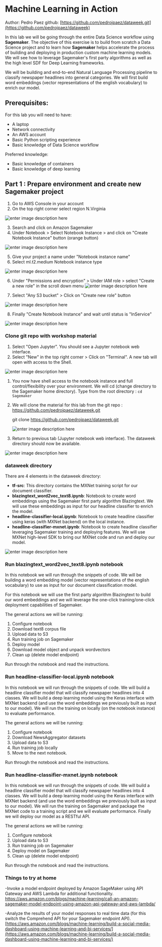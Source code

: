 ﻿# Machine Learning in Action

Author: Pedro Paez
github: [https://github.com/pedrojpaez/dataweek.git](https://github.com/pedrojpaez/dataweek)

In this lab we will be going through the entire Data Science workflow using **Sagemaker**. The objective of this exercise is to build from scratch a Data Science project and to learn how **Sagemaker** helps accelerate the process of building and deploying in production custom machine learning models. We will see how to leverage Sagemaker's first party algorithms as well as the high level SDF for Deep Learning frameworks.

We will be building and end-to-end Natural Language Processing pipeline to classify newspaper headlines into general categories. We will first build word embeddings (vector representations of the english vocabulary) to enrich our model. 



##  Prerequisites:

For this lab you will need to have:

 - A laptop
 - Network connectivity
 - An AWS account
 - Basic Python scripting experience
 - Basic knowledge of Data Science workflow

Preferred knowledge:
 - Basic knowledge of containers
 - Basic knowledge of deep learning




##  Part 1 : Prepare environment and create new Sagemaker project

 1. Go to AWS Console in your account
 2. On the top right corner select region N.Virginia

![enter image description here](https://lh3.googleusercontent.com/v-G3E9ggNbbeHRIXlEfxd4kXIq4aoHDD26hN6sJomu0WCuULD9XIWKCXc0gLWVuMohKbftRP2REK "Console")

 3. Search and click on Amazon Sagemaker
 4. Under Notebook > Select Notebook Instance > and click on "Create Notebook Instance" button (orange button)
 
 ![enter image description here](https://lh3.googleusercontent.com/fpI3YGLlxKkbX05p6-tqgEn9PPorKD-r3VoA9EMWf0vemlzwJVTSb4N3lIVggye8OH6BFvB0Ctce "Sagemaker console")
 
 5. Give your project a name under "Notebook instance name"
 6. Select ml.t2.medium Notebook instance type

![enter image description here](https://lh3.googleusercontent.com/8bgiDtXh71fCGOerv8yORgRwJK1ZCAZOwMKqYtDeJG3Z35tTTtaI1CPQ2J9h8QyP6shyZZtRdEji)

 6. Under "Permissions and encryption" > Under IAM role > select "Create a new role" in the scroll down menu
 ![enter image description here](https://lh3.googleusercontent.com/pcQEJ0PHR0Qr6yiksw-5RA2vepl5jvyOqj2hUW0SVMD-4tW82LN1LAlyX2Mdxl0EA3S0TR5zunn3 "Create Role")
 
 7. Select "Any S3 bucket" > Click on "Create new role" button

![enter image description here](https://lh3.googleusercontent.com/nVB4ET4mTMpVvK7VDdQF2sWJGSIK6ZMWC4uuPh1o2ckvBRSY0ualc23fFjJZjuJeYaZy_AcAtr8n "Permissions")

 8. Finally "Create Notebook Instance" and wait until status is "InService"

![enter image description here](https://lh3.googleusercontent.com/LtlMMtFoOFPeVDrDCP86JR5jPmusFQqrO1nZeIkkiC3FFOkKRNL08TmrcCc6_F1jBqPI2NSH2MUR)

###  Clone git repo with workshop material

 1. Select "Open Jupyter". You should see a Jupyter notebook web interface.
 2. Select "New" in the top right corner > Click on "Terminal". A new tab will open with access to the Shell.

![enter image description here](https://lh3.googleusercontent.com/4iSVe9Mx3jpVKZ90ATCatzGp11HQPz35l1z3f2oD7aJlt_3cwDrcySt9nZU9_WCtlQ8Wy0QFYgnt "New")

 1. You now have shell access to the notebook instance and full control/flexibility over your environment. We will cd (change directory to the Sagemaker home directory). Type from the root directory : `cd Sagemaker`
 2. We will clone the material for this lab from the git repo : https://github.com/pedrojpaez/dataweek.git

    git clone https://github.com/pedrojpaez/dataweek.git
    
    ![enter image description here](https://lh3.googleusercontent.com/Vu79ByoR2GFMrzTs-iweyFc8ocqV7C6o5uKZ9TdrmYxwB5gKVnqOqwjUo_PyC4_n5a9x8HZn_Mfm "git_clone")
    
 3. Return to previous tab (Jupyter notebook web interface). The dataweek directory should now be available.

![enter image description here](https://lh3.googleusercontent.com/C4xvL_DA09IOfJqc7bPbB9w49jtB9wAyT7tZ7hScaK5QHJSNPXZu25mjwLcmsnKYWND2bjBXuOuu)

### dataweek directory
There are 4 elements in the dataweek directory:

 - **tf-src**: This directory contains the MXNet training script for our  document classifier.
 - **blazingtext_word2vec_text8.ipynb**: Notebook to create word embeddings using the Sagemaker first party algorithm Blazingtext. We will use these embeddings as input for our headline classifier to enrich the model.
 - **headline-classifier-local.ipynb**: Notebook to create headline classifier using keras (with MXNet backend) on the local instance.
 - **headline-classifier-mxnet.ipynb**: Notebook to create headline classifier leveraging Sagemaker training and deploying features. We will use MXNet high-level SDK to bring our MXNet code and run and deploy our model.

![enter image description here](https://lh3.googleusercontent.com/OjGqwGCyR2bQ2-7RoIY3SDYcVvz467yIFapVMle3aULUL39lwl0T8auVAsv4dWHQ7tHkabEENn9m)

### Run blazingtext_word2vec_text8.ipynb notebook

In this notebook we will run through the snippets of code. We will be building a word embedding model (vector representations of the english vocabulary) to use as input for our document classification model.

For this notebook we will use the first party algorithm Blazingtext to build our word embeddings and we will leverage the one-click training/one-click deployment capabilities of Sagemaker.

The general actions we will be running:

 1. Configure notebook
 2. Download text8 corpus file
 3. Upload data to S3 
 4. Run training job on Sagemaker
 5. Deploy model
 6. Download model object and unpack wordvectors
 7. Clean up (delete model endpoint)

Run through the notebook and read the instructions.

### Run headline-classifier-local.ipynb notebook

In this notebook we will run through the snippets of code. We will build a headline classifier model that will classify newspaper headlines into 4 classes. We will build a deep learning model using the Keras interface with MXNet backend (and use the word embeddings we previously built as input to our model). We will run the training on locally (on the notebook instance) to evaluate performance.

The general actions we will be running:

 1. Configure notebook
 2. Download NewsAggregator datasets
 3. Upload data to S3 
 4. Run training job locally
 5. Move to the next notebook.


Run through the notebook and read the instructions.

### Run headline-classifier-mxnet.ipynb notebook


In this notebook we will run through the snippets of code. We will build a headline classifier model that will classify newspaper headlines into 4 classes. We will build a deep learning model using the Keras interface with MXNet backend (and use the word embeddings we previously built as input to our model). We will run the training on Sagemaker and package the MXNet code to a training script and we will evaluate performance. Finally we will deploy our model as a RESTful API.

The general actions we will be running:

 1. Configure notebook
 3. Upload data to S3 
 4. Run training job on Sagemaker
 5. Deploy model on Sagemaker
 7. Clean up (delete model endpoint)

Run through the notebook and read the instructions.

### Things to try at home

 -Invoke a model endpoint deployed by Amazon SageMaker using API Gateway and AWS Lambda for additional functionality.
https://aws.amazon.com/blogs/machine-learning/call-an-amazon-sagemaker-model-endpoint-using-amazon-api-gateway-and-aws-lambda/


-Analyze the results of your model responses to real time data (for this switch the Comprehend API for your Sagemaker endpoint API).
[https://aws.amazon.com/blogs/machine-learning/build-a-social-media-dashboard-using-machine-learning-and-bi-services/](https://aws.amazon.com/blogs/machine-learning/build-a-social-media-dashboard-using-machine-learning-and-bi-services/)

